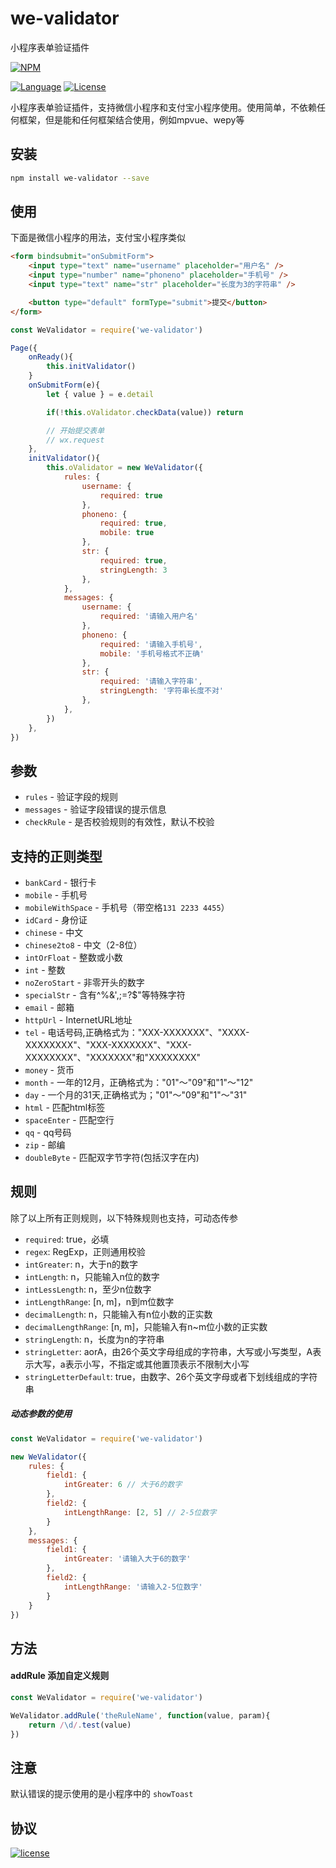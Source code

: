 # we-validator
小程序表单验证插件

[![NPM][img-npm]][url-npm]

[![Language][img-javascript]][url-github]
[![License][img-mit]][url-mit]

小程序表单验证插件，支持微信小程序和支付宝小程序使用。使用简单，不依赖任何框架，但是能和任何框架结合使用，例如mpvue、wepy等


## 安装

```bash
npm install we-validator --save
```


## 使用
下面是微信小程序的用法，支付宝小程序类似
```html
<form bindsubmit="onSubmitForm">
    <input type="text" name="username" placeholder="用户名" />
    <input type="number" name="phoneno" placeholder="手机号" />
    <input type="text" name="str" placeholder="长度为3的字符串" />

    <button type="default" formType="submit">提交</button>
</form>
```

```javascript
const WeValidator = require('we-validator')

Page({
    onReady(){
        this.initValidator()
    }
    onSubmitForm(e){
        let { value } = e.detail

        if(!this.oValidator.checkData(value)) return

        // 开始提交表单
        // wx.request
    },
    initValidator(){
        this.oValidator = new WeValidator({
            rules: {
                username: {
                    required: true
                },
                phoneno: {
                    required: true,
                    mobile: true
                },
                str: {
                    required: true,
                    stringLength: 3
                },
            },
            messages: {
                username: {
                    required: '请输入用户名'
                },
                phoneno: {
                    required: '请输入手机号',
                    mobile: '手机号格式不正确'
                },
                str: {
                    required: '请输入字符串',
                    stringLength: '字符串长度不对'
                },
            },
        })
    },
})
```

## 参数

- `rules` - 验证字段的规则
- `messages` - 验证字段错误的提示信息
- `checkRule` - 是否校验规则的有效性，默认不校验

## 支持的正则类型

- `bankCard` - 银行卡
- `mobile` -  手机号
- `mobileWithSpace` -  手机号（带空格`131 2233 4455`）
- `idCard` -  身份证
- `chinese` -  中文
- `chinese2to8` -  中文（2-8位）
- `intOrFloat` -  整数或小数
- `int` -  整数
- `noZeroStart` -  非零开头的数字
- `specialStr` -  含有^%&',;=?$\"等特殊字符
- `email` -  邮箱
- `httpUrl` -  InternetURL地址
- `tel` -  电话号码,正确格式为："XXX-XXXXXXX"、"XXXX-XXXXXXXX"、"XXX-XXXXXXX"、"XXX-XXXXXXXX"、"XXXXXXX"和"XXXXXXXX"
- `money` -  货币
- `month` -  一年的12月，正确格式为："01"～"09"和"1"～"12"
- `day` -  一个月的31天,正确格式为；"01"～"09"和"1"～"31"
- `html` -  匹配html标签
- `spaceEnter` -  匹配空行
- `qq` -   qq号码
- `zip` -  邮编
- `doubleByte` -  匹配双字节字符(包括汉字在内)


## 规则
除了以上所有正则规则，以下特殊规则也支持，可动态传参

- `required`: true，必填
- `regex`: RegExp，正则通用校验
- `intGreater`: n，大于n的数字
- `intLength`: n，只能输入n位的数字
- `intLessLength`: n，至少n位数字
- `intLengthRange`: [n, m]，n到m位数字
- `decimalLength`: n，只能输入有n位小数的正实数
- `decimalLengthRange`: [n, m]，只能输入有n~m位小数的正实数
- `stringLength`: n，长度为n的字符串
- `stringLetter`: aorA，由26个英文字母组成的字符串，大写或小写类型，A表示大写，a表示小写，不指定或其他置顶表示不限制大小写
- `stringLetterDefault`: true，由数字、26个英文字母或者下划线组成的字符串

##### 动态参数的使用
```javascript
const WeValidator = require('we-validator')

new WeValidator({
    rules: {
        field1: {
            intGreater: 6 // 大于6的数字
        },
        field2: {
            intLengthRange: [2, 5] // 2-5位数字
        }
    },
    messages: {
        field1: {
            intGreater: '请输入大于6的数字'
        },
        field2: {
            intLengthRange: '请输入2-5位数字'
        }
    }
})
```

## 方法
#### addRule 添加自定义规则
```javascript
const WeValidator = require('we-validator')

WeValidator.addRule('theRuleName', function(value, param){
    return /\d/.test(value)
})
```

## 注意
默认错误的提示使用的是小程序中的 `showToast`

## 协议

[![license][img-mit]][url-mit]


[url-github]: https://github.com/ChanceYu/we-validator
[url-npm]: https://www.npmjs.com/package/we-validator
[url-mit]: https://opensource.org/licenses/mit-license.php

[img-npm]: https://nodei.co/npm/we-validator.png?compact=true
[img-javascript]: https://img.shields.io/badge/language-JavaScript-brightgreen.svg
[img-mit]: https://img.shields.io/badge/license-MIT-blue.svg

